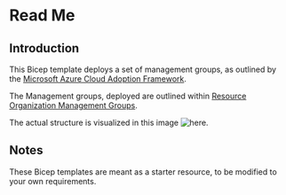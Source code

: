 # Read Me

## Introduction

This Bicep template deploys a set of management groups, as outlined by the [Microsoft Azure Cloud Adoption Framework](https://learn.microsoft.com/en-us/azure/cloud-adoption-framework/).

The Management groups, deployed are outlined within [Resource Organization Management Groups](https://learn.microsoft.com/en-us/azure/cloud-adoption-framework/ready/landing-zone/design-area/resource-org-management-groups).

The actual structure is visualized in this image ![here](https://learn.microsoft.com/en-us/azure/cloud-adoption-framework/ready/landing-zone/design-area/media/sub-org.png).

## Notes

These Bicep templates are meant as a starter resource, to be modified to your own requirements.
